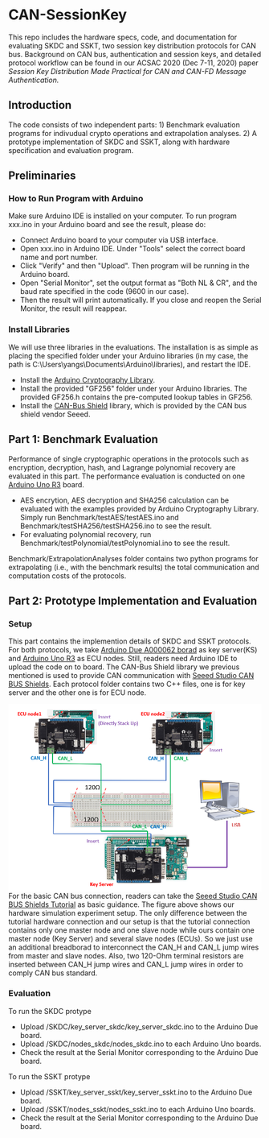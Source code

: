# CAN-SessionKey
This repo includes the hardware specs, code, and documentation for evaluating SKDC and SSKT, two session key distribution protocols for CAN bus. Background on CAN bus, authentication and session keys, and detailed protocol workflow can be found in our ACSAC 2020 (Dec 7-11, 2020) paper <em>Session Key Distribution Made Practical for CAN and CAN-FD Message Authentication.</em>

## Introduction
The code consists of two independent parts: 1) Benchmark evaluation programs for indivudual crypto operations and extrapolation analyses. 2) A prototype implementation of SKDC and SSKT, along with hardware specification and evaluation program.

## Preliminaries ##

### How to Run Program with Arduino ###
Make sure Arduino IDE is installed on your computer. To run program xxx.ino in your Arduino board and see the result, please do:
- Connect Arduino board to your computer via USB interface.
- Open xxx.ino in Arduino IDE. Under "Tools" select the correct board name and port number.
- Click "Verify" and then "Upload". Then program will be running in the Arduino board.
- Open "Serial Monitor", set the output format as "Both NL & CR", and the baud rate specified in the code (9600 in our case).
- Then the result will print automatically. If you close and reopen the Serial Monitor, the result will reappear.

### Install Libraries ###
We will use three libraries in the evaluations. The installation is as simple as placing the specified folder under your Arduino libraries (in my case, the path is C:\Users\yangs\Documents\Arduino\libraries), and restart the IDE.
- Install the [Arduino Cryptography Library](https://github.com/rweather/arduinolibs/tree/master/libraries/Crypto).
- Install the provided "GF256" folder under your Arduino libraries. The provided GF256.h contains the pre-computed lookup tables in GF256.
- Install the [CAN-Bus Shield](https://github.com/Seeed-Studio/CAN_BUS_Shield) library, which is provided by the CAN bus shield vendor Seeed.

## Part 1: Benchmark Evaluation
Performance of single cryptographic operations in the protocols such as encryption, decryption, hash, and Lagrange polynomial recovery are evaluated in this part. The performance evaluation is conducted on one [Arduino Uno R3](https://store.arduino.cc/usa/arduino-uno-rev3) board. 
- AES encrytion, AES decryption and SHA256 calculation can be evaluated with the examples provided by Arduino Cryptography Library. Simply run Benchmark/testAES/testAES.ino and Benchmark/testSHA256/testSHA256.ino to see the result. 
- For evaluating polynomial recovery, run Benchmark/testPolynomial/testPolynomial.ino to see the result.

Benchmark/ExtrapolationAnalyses folder contains two python programs for extrapolating (i.e., with the benchmark results) the total communication and computation costs of the protocols. 

## Part 2: Prototype Implementation and Evaluation

### Setup ###
This part contains the implemention details of SKDC and SSKT protocols. For both protocols, we take [Arduino Due A000062 borad](https://store.arduino.cc/usa/due) as key server(KS) and [Arduino Uno R3](https://store.arduino.cc/usa/arduino-uno-rev3) as ECU nodes. Still, readers need Arduino IDE to upload the code on to board. The CAN-Bus Shield library we previous mentioned is used to provide CAN communication with [Seeed Studio CAN BUS Shields](https://github.com/Seeed-Studio/CAN_BUS_Shield). Each protocol folder contains two C++ files, one is for key server and the other one is for ECU node. 

<img src="Connection.png"
     alt="Connection"
     width="600"
     style="float: left; margin-right: 10px" />

For the basic CAN bus connection, readers can take the [Seeed Studio CAN BUS Shields Tutorial](https://wiki.seeedstudio.com/CAN-BUS_Shield_V2.0/) as basic guidance. The figure above shows our hardware simulation experiment setup. The only difference between the tutorial hardware connection and our setup is that the tutorial connection contains only one master node and one slave node while ours contain one master node (Key Server) and several slave nodes (ECUs). So we just use an additional breadborad to interconnect the CAN_H and CAN_L jump wires from master and slave nodes. Also, two 120-Ohm terminal resistors are inserted between CAN_H jump wires and CAN_L jump wires in order to comply CAN bus standard.

### Evaluation ###
To run the SKDC protype
- Upload /SKDC/key_server_skdc/key_server_skdc.ino to the Arduino Due board.
- Upload /SKDC/nodes_skdc/nodes_skdc.ino to each Arduino Uno boards.
- Check the result at the Serial Monitor corresponding to the Arduino Due board.

To run the SSKT protype
- Upload /SSKT/key_server_sskt/key_server_sskt.ino to the Arduino Due board.
- Upload /SSKT/nodes_sskt/nodes_sskt.ino to each Arduino Uno boards.
- Check the result at the Serial Monitor corresponding to the Arduino Due board.
